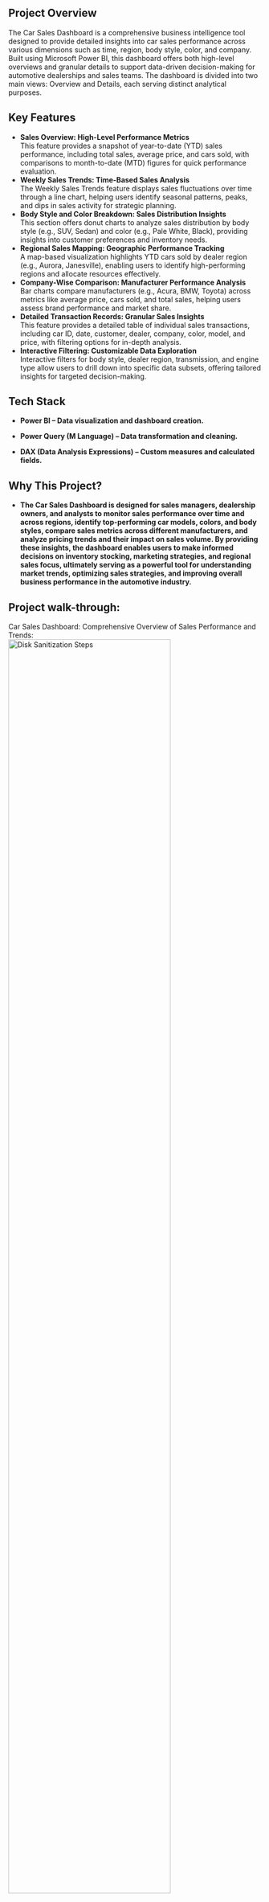 <h2>Project Overview</h2>
The Car Sales Dashboard is a comprehensive business intelligence tool designed to provide detailed insights into car sales performance across various dimensions such as time, region, body style, color, and company. Built using Microsoft Power BI, this dashboard offers both high-level overviews and granular details to support data-driven decision-making for automotive dealerships and sales teams. The dashboard is divided into two main views: Overview and Details, each serving distinct analytical purposes.
<br />


<h2>Key Features</h2>
<ul>
  <li><strong>Sales Overview: High-Level Performance Metrics</strong><br>
  This feature provides a snapshot of year-to-date (YTD) sales performance, including total sales, average price, and cars sold, with comparisons to month-to-date (MTD) figures for quick performance evaluation.</li>

  <li><strong>Weekly Sales Trends: Time-Based Sales Analysis</strong><br>
  The Weekly Sales Trends feature displays sales fluctuations over time through a line chart, helping users identify seasonal patterns, peaks, and dips in sales activity for strategic planning.</li>

  <li><strong>Body Style and Color Breakdown: Sales Distribution Insights</strong><br>
  This section offers donut charts to analyze sales distribution by body style (e.g., SUV, Sedan) and color (e.g., Pale White, Black), providing insights into customer preferences and inventory needs.</li>

  <li><strong>Regional Sales Mapping: Geographic Performance Tracking</strong><br>
  A map-based visualization highlights YTD cars sold by dealer region (e.g., Aurora, Janesville), enabling users to identify high-performing regions and allocate resources effectively.</li>

  <li><strong>Company-Wise Comparison: Manufacturer Performance Analysis</strong><br>
  Bar charts compare manufacturers (e.g., Acura, BMW, Toyota) across metrics like average price, cars sold, and total sales, helping users assess brand performance and market share.</li>

  <li><strong>Detailed Transaction Records: Granular Sales Insights</strong><br>
  This feature provides a detailed table of individual sales transactions, including car ID, date, customer, dealer, company, color, model, and price, with filtering options for in-depth analysis.</li>

  <li><strong>Interactive Filtering: Customizable Data Exploration</strong><br>
  Interactive filters for body style, dealer region, transmission, and engine type allow users to drill down into specific data subsets, offering tailored insights for targeted decision-making.</li>
</ul>


<h2>Tech Stack </h2>

- <b>Power BI – Data visualization and dashboard creation.</b>

- <b>Power Query (M Language) – Data transformation and cleaning.</b> 

- <b>DAX (Data Analysis Expressions) – Custom measures and calculated fields.</b>


<h2>Why This Project? </h2>

- <b>The Car Sales Dashboard is designed for sales managers, dealership owners, and analysts to monitor sales performance over time and across regions, identify top-performing car models, colors, and body styles, compare sales metrics across different manufacturers, and analyze pricing trends and their impact on sales volume. By providing these insights, the dashboard enables users to make informed decisions on inventory stocking, marketing strategies, and regional sales focus, ultimately serving as a powerful tool for understanding market trends, optimizing sales strategies, and improving overall business performance in the automotive industry.</b> 

<h2>Project walk-through:</h2>

Car Sales Dashboard: Comprehensive Overview of Sales Performance and Trends: <br/>
<img src="https://i.imgur.com/zVgFmOw.png" height="80%" width="80%" alt="Disk Sanitization Steps"/>
<br />
<br />

Car Sales Dashboard: Detailed Transaction Insights for Janesville Region: <br/>
<img src="https://i.imgur.com/62WCt9y.png" height="80%" width="80%" alt="Disk Sanitization Steps"/>
<br />
<br />

Car Sales Dashboard: In-Depth Sales Analysis with Custom Filters: <br/>
<img src="https://i.imgur.com/M2GFFvA.png" height="80%" width="80%" alt="Disk Sanitization Steps"/>
<br />
<br />

Car Sales Dashboard: Detailed Transaction with some custom filters: <br/>
<img src="https://i.imgur.com/eh8IeR6.png" height="80%" width="80%" alt="Disk Sanitization Steps"/>
<br />
<br />



<!--
 ```diff
- text in red
+ text in green
! text in orange
# text in gray
@@ text in purple (and bold)@@
```
--!>
